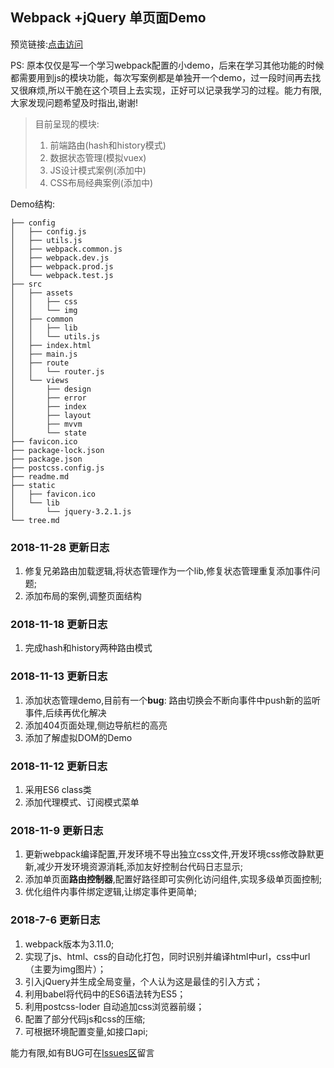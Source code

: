 ## Webpack +jQuery 单页面Demo 

预览链接:[点击访问](http://test.haohome.top/webpack-spa/)

PS: 原本仅仅是写一个学习webpack配置的小demo，后来在学习其他功能的时候都需要用到js的模块功能，每次写案例都是单独开一个demo，过一段时间再去找又很麻烦,所以干脆在这个项目上去实现，正好可以记录我学习的过程。能力有限,大家发现问题希望及时指出,谢谢!

> 目前呈现的模块:
>
> 1. 前端路由(hash和history模式)
> 2. 数据状态管理(模拟vuex)
> 3. JS设计模式案例(添加中)
> 4. CSS布局经典案例(添加中)

Demo结构:

```shell
├── config
│   ├── config.js
│   ├── utils.js
│   ├── webpack.common.js
│   ├── webpack.dev.js
│   ├── webpack.prod.js
│   └── webpack.test.js
├── src
│   ├── assets
│   │   ├── css
│   │   └── img
│   ├── common
│   │   ├── lib
│   │   └── utils.js
│   ├── index.html
│   ├── main.js
│   ├── route
│   │   └── router.js
│   └── views
│       ├── design
│       ├── error
│       ├── index
│       ├── layout
│       ├── mvvm
│       └── state
├── favicon.ico
├── package-lock.json
├── package.json
├── postcss.config.js
├── readme.md
├── static
│   ├── favicon.ico
│   └── lib
│       └── jquery-3.2.1.js
└── tree.md
```

### 2018-11-28 更新日志

1. 修复兄弟路由加载逻辑,将状态管理作为一个lib,修复状态管理重复添加事件问题;
2. 添加布局的案例,调整页面结构

### 2018-11-18 更新日志

1. 完成hash和history两种路由模式

### 2018-11-13 更新日志

1. 添加状态管理demo,目前有一个**bug**: 路由切换会不断向事件中push新的监听事件,后续再优化解决
2. 添加404页面处理,侧边导航栏的高亮
3. 添加了解虚拟DOM的Demo

### 2018-11-12 更新日志

1. 采用ES6 class类
2. 添加代理模式、订阅模式菜单

### 2018-11-9 更新日志

1. 更新webpack编译配置,开发环境不导出独立css文件,开发环境css修改静默更新,减少开发环境资源消耗,添加友好控制台代码日志显示;
2. 添加单页面**路由控制器**,配置好路径即可实例化访问组件,实现多级单页面控制;
3. 优化组件内事件绑定逻辑,让绑定事件更简单;

### 2018-7-6 更新日志

1. webpack版本为3.11.0;
2. 实现了js、html、css的自动化打包，同时识别并编译html中url，css中url（主要为img图片）；
3. 引入jQuery并生成全局变量，个人认为这是最佳的引入方式；
4. 利用babel将代码中的ES6语法转为ES5；
5. 利用postcss-loder 自动追加css浏览器前缀；
6. 配置了部分代码js和css的压缩;
7. 可根据环境配置变量,如接口api;

能力有限,如有BUG可在[Issues区](https://github.com/yifoo/webpack-demo/issues)留言
